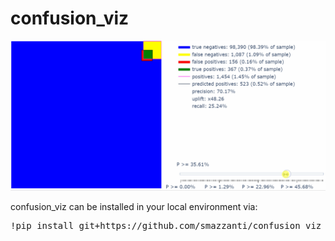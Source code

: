# confusion_viz

![](confusion_viz.gif)

confusion_viz can be installed in your local environment via:

<pre>
!pip install git+https://github.com/smazzanti/confusion_viz
</pre>


